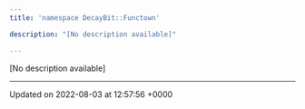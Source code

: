 ```yaml
---
title: 'namespace DecayBit::Functown'

description: "[No description available]"

---
```







[No description available]






-------------------------------

Updated on 2022-08-03 at 12:57:56 +0000